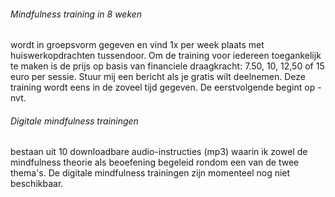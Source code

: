 ###### Mindfulness training in 8 weken 
wordt in groepsvorm gegeven en vind 1x per week plaats met huiswerkopdrachten tussendoor. Om de training voor iedereen toegankelijk te maken is de prijs op basis van financiele draagkracht: 7.50, 10, 12,50 of 15 euro per sessie. Stuur mij een bericht als je gratis wilt deelnemen. Deze training wordt eens in de zoveel tijd gegeven. De eerstvolgende begint op - nvt.

######  Digitale mindfulness trainingen
bestaan uit 10 downloadbare audio-instructies (mp3) waarin ik zowel de mindfulness theorie als beoefening begeleid rondom een van de twee thema's. De digitale mindfulness trainingen zijn momenteel nog niet beschikbaar. 
